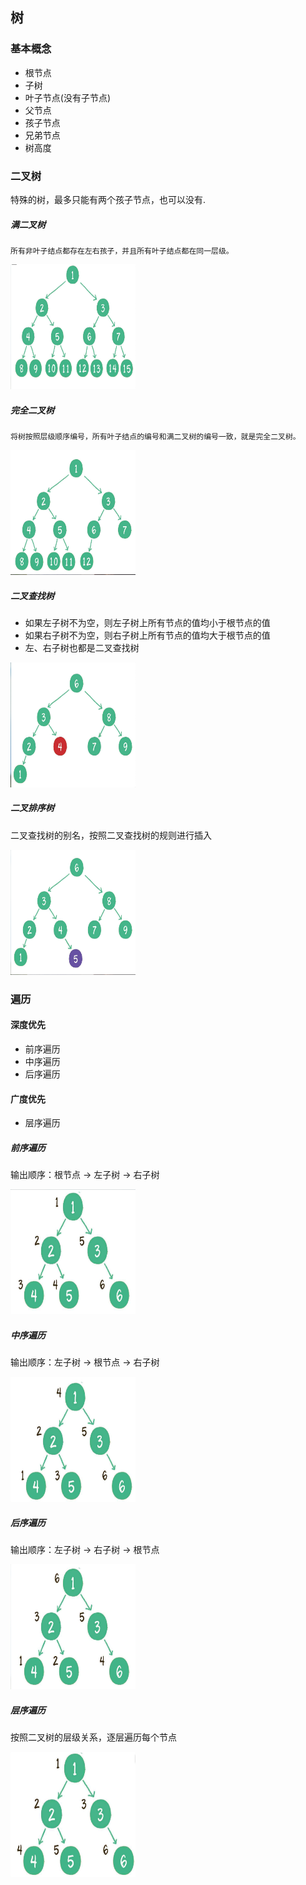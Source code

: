 ## 树

### 基本概念

* 根节点
* 子树
* 叶子节点(没有子节点)
* 父节点
* 孩子节点
* 兄弟节点
* 树高度


### 二叉树

特殊的树，最多只能有两个孩子节点，也可以没有.


#####  满二叉树

    所有非叶子结点都存在左右孩子，并且所有叶子结点都在同一层级。
    
<img src="pics/full_tree.png" width="200" height="200">

##### 完全二叉树
    将树按照层级顺序编号，所有叶子结点的编号和满二叉树的编号一致，就是完全二叉树。
    
<img src="pics/complete_tree.png" width="200" height="200">
    

##### 二叉查找树

* 如果左子树不为空，则左子树上所有节点的值均小于根节点的值
* 如果右子树不为空，则右子树上所有节点的值均大于根节点的值
* 左、右子树也都是二叉查找树 

<img src="pics/tree_find.png" width="200" height="200">

##### 二叉排序树

二叉查找树的别名，按照二叉查找树的规则进行插入

<img src="pics/tree_sort.png" width="200" height="200">


### 遍历

#### 深度优先
 * 前序遍历
 * 中序遍历
 * 后序遍历

#### 广度优先

 * 层序遍历
 
 
##### 前序遍历
 
 输出顺序：根节点 -> 左子树 -> 右子树
 
 <img src="pics/traverse_1.png" width="200" height="200">

##### 中序遍历
 
 输出顺序：左子树 -> 根节点 -> 右子树
 
 <img src="pics/traverse_2.png" width="200" height="200">

##### 后序遍历
 
 输出顺序：左子树 -> 右子树 -> 根节点
 
 <img src="pics/traverse_3.png" width="200" height="200">

##### 层序遍历

 按照二叉树的层级关系，逐层遍历每个节点
 
 <img src="pics/layer_traversal.png" width="200" height="200">
 